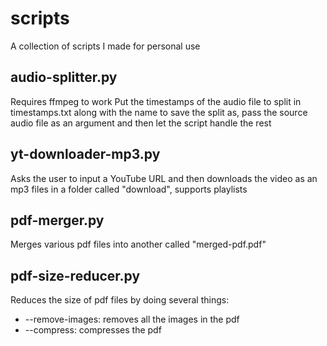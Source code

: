 # scripts
A collection of scripts I made for personal use

## audio-splitter.py
Requires ffmpeg to work
Put the timestamps of the audio file to split in timestamps.txt along with the name to save the split as, pass the source audio file as an argument and then let the script handle the rest

## yt-downloader-mp3.py
Asks the user to input a YouTube URL and then downloads the video as an mp3 files in a folder called "download", supports playlists

## pdf-merger.py
Merges various pdf files into another called "merged-pdf.pdf"

## pdf-size-reducer.py
Reduces the size of pdf files by doing several things:
  - --remove-images: removes all the images in the pdf
  - --compress: compresses the pdf
